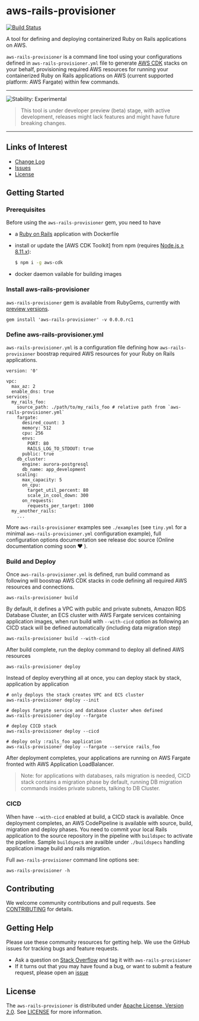 # aws-rails-provisioner

[![Build Status](https://travis-ci.org/awslabs/aws-rails-provisioner.svg?branch=master)](https://travis-ci.org/awslabs/aws-rails-provisioner)

A tool for defining and deploying containerized Ruby on Rails applications on AWS.

`aws-rails-provisioner` is a command line tool using your configurations defined in `aws-rails-provisioner.yml` file to generate 
[AWS CDK](https://github.com/awslabs/aws-cdk) stacks on your behalf, provisioning required AWS resources
for running your containerized Ruby on Rails applications on AWS (current supported platform: AWS Fargate) within
few commands.

<!--BEGIN STABILITY BANNER-->
---
![Stability: Experimental](https://img.shields.io/badge/stability-Experimental-important.svg?style=for-the-badge)
> This tool is under developer preview (beta) stage, with active development, releases might lack features and might have future breaking changes.
---
<!--END STABILITY BANNER-->

## Links of Interest

* [Change Log](./CHANGELOG.md)
* [Issues](https://github.com/awslabs/aws-rails-provisioner/issues)
* [License](http://aws.amazon.com/apache2.0/)

## Getting Started

### Prerequisites

Before using the `aws-rails-provisioner` gem, you need to have 

* a [Ruby on Rails](https://rubyonrails.org/) application with Dockerfile 
* install or update the [AWS CDK Toolkit] from npm (requires [Node.js ≥ 8.11.x](https://nodejs.org/en/download)):

  ```bash
  $ npm i -g aws-cdk
  ```
* docker daemon vailable for building images

### Install aws-rails-provisioner

`aws-rails-provisioner` gem is available from RubyGems, currently with [preview versions](https://rubygems.org/gems/aws-rails-provisioner).

```
gem install 'aws-rails-provisioner' -v 0.0.0.rc1
```

### Define aws-rails-provisioner.yml

`aws-rails-provisioner.yml` is a configuration file defining how `aws-rails-provisioner` boostrap required AWS resources
for your Ruby on Rails applications.

```
version: '0'

vpc:
  max_az: 2
  enable_dns: true
services:
  my_rails_foo:
    source_path: ./path/to/my_rails_foo # relative path from `aws-rails-provisioner.yml`
    fargate:
      desired_count: 3
      memory: 512
      cpu: 256
      envs:
        PORT: 80
        RAILS_LOG_TO_STDOUT: true
      public: true
    db_cluster:
      engine: aurora-postgresql
      db_name: app_development
    scaling:
      max_capacity: 5
      on_cpu:
        target_util_percent: 80
        scale_in_cool_down: 300
      on_requests:
        requests_per_target: 1000
  my_another_rails:
    ...
```
More `aws-rails-provisioner` examples see `./examples` (see `tiny.yml` for a minimal `aws-rails-provisioner.yml` configuration example),
full configuration options documentation see release doc source (Online documentation coming soon ❤️ ).

### Build and Deploy

Once `aws-rails-provisioner.yml` is defined, run build command as following will boostrap AWS CDK stacks in code
defining all required AWS resources and connections.

```
aws-rails-provisioner build
```

By default, it defines a VPC with public and private subnets, Amazon RDS Database Cluster, an ECS cluster with
AWS Fargate services containing application images, when run build with `--with-cicd` option as following
an CICD stack will be defined automatically (including data migration step)

```
aws-rails-provisioner build --with-cicd
```

After build complete, run the deploy command to deploy all defined AWS resources

```
aws-rails-provisioner deploy
```

Instead of deploy everything all at once, you can deploy stack by stack, application by application

```
# only deploys the stack creates VPC and ECS cluster
aws-rails-provisioner deploy --init

# deploys fargate service and database cluster when defined
aws-rails-provisioner deploy --fargate

# deploy CICD stack
aws-rails-provisioner deploy --cicd

# deploy only :rails_foo application
aws-rails-provisioner deploy --fargate --service rails_foo
```

After deployment completes, your applications are running on AWS Fargate fronted with AWS Application
LoadBalancer.

> Note: for applications with databases, rails migration is needed, CICD stack contains a migration phase
by default, running DB migration commands insides private subnets, talking to DB Cluster.

### CICD

When have `--with-cicd` enabled at build, a CICD stack is available. Once deployment completes, an AWS
CodePipeline is available with source, build, migration and deploy phases. You need to commit
your local Rails application to the source repository in the pipeline with `buildspec` to activate the pipeline.
Sample `buildspec`s are availble under `./buildspecs` handling application image build and rails migration.

Full `aws-rails-provisioner` command line options see:

```
aws-rails-provisioner -h
```

## Contributing

We welcome community contributions and pull requests. See [CONTRIBUTING](./CONTRIBUTING.md) for details.

## Getting Help

Please use these community resources for getting help. We use the GitHub issues
for tracking bugs and feature requests.

* Ask a question on [Stack Overflow](https://stackoverflow.com/questions/tagged/aws-rails-provisioner)
    and tag it with `aws-rails-provisioner`
* If it turns out that you may have found a bug, or want to submit a feature request, please open an [issue](https://github.com/awslabs/aws-cdk/issues/new)

## License

The `aws-rails-provisioner` is distributed under [Apache License, Version 2.0](https://www.apache.org/licenses/LICENSE-2.0).
See [LICENSE](./LICENSE.txt) for more information.
